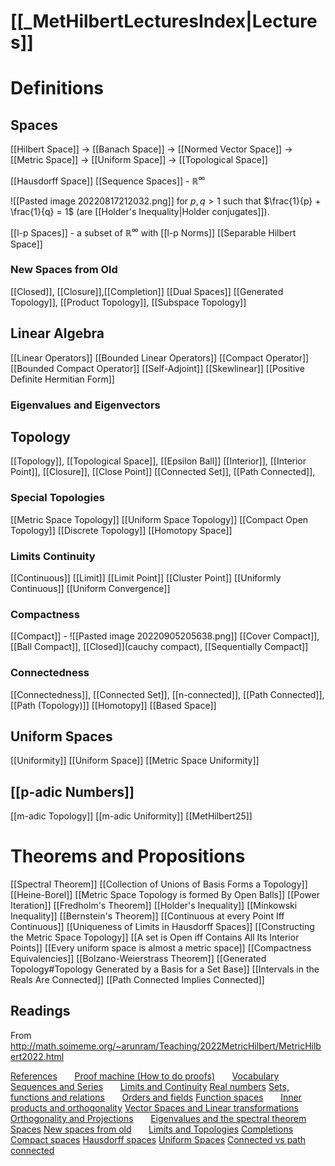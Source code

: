 # [[_MetHilbertLecturesIndex|Lectures]]

# Definitions
## Spaces

[[Hilbert Space]] -> [[Banach Space]] -> [[Normed Vector Space]] -> [[Metric Space]] -> [[Uniform Space]] -> [[Topological Space]] 

[[Hausdorff Space]]
[[Sequence Spaces]] - $\mathbb{R}^\infty$

![[Pasted image 20220817212032.png]]
for $p,q >1$ such that $\frac{1}{p} + \frac{1}{q} = 1$ (are [[Holder's Inequality|Holder conjugates]]).

[[l-p Spaces]] - a subset of $\mathbb{R}^\infty$ with [[l-p Norms]]
[[Separable Hilbert Space]]

### New Spaces from Old
[[Closed]], [[Closure]],[[Completion]]
[[Dual Spaces]]
[[Generated Topology]], [[Product Topology]], [[Subspace Topology]]

## Linear Algebra
[[Linear Operators]]
[[Bounded Linear Operators]]
[[Compact Operator]]
[[Bounded Compact Operator]]
[[Self-Adjoint]]
[[Skewlinear]]
[[Positive Definite Hermitian Form]]

### Eigenvalues and Eigenvectors

## Topology
[[Topology]], [[Topological Space]],
[[Epsilon Ball]]
[[Interior]], [[Interior Point]], [[Closure]], [[Close Point]]
[[Connected Set]], [[Path Connected]], 

### Special Topologies
[[Metric Space Topology]] [[Uniform Space Topology]] [[Compact Open Topology]] [[Discrete Topology]] [[Homotopy Space]]

### Limits Continuity
[[Continuous]] [[Limit]] [[Limit Point]] [[Cluster Point]] [[Uniformly Continuous]] [[Uniform Convergence]] 

### Compactness
[[Compact]] -
![[Pasted image 20220905205638.png]]
[[Cover Compact]], [[Ball Compact]], [[Closed]](cauchy compact), [[Sequentially Compact]]

### Connectedness
[[Connectedness]], [[Connected Set]], [[n-connected]], [[Path Connected]], [[Path (Topology)]] [[Homotopy]] [[Based Space]]

## Uniform Spaces
[[Uniformity]] [[Uniform Space]] [[Metric Space Uniformity]]

## [[p-adic Numbers]]
[[m-adic Topology]] [[m-adic Uniformity]] [[MetHilbert25]]

# Theorems and Propositions
[[Spectral Theorem]]
[[Collection of Unions of Basis Forms a Topology]]
[[Heine-Borel]]
[[Metric Space Topology is formed By Open Balls]]
[[Power Iteration]]
[[Fredholm's Theorem]]
[[Holder's Inequality]]
[[Minkowski Inequality]]
[[Bernstein's Theorem]]
[[Continuous at every Point Iff Continuous]]
[[Uniqueness of Limits in Hausdorff Spaces]]
[[Constructing the Metric Space Topology]]
[[A set is Open iff Contains All Its Interior Points]]
[[Every uniform space is almost a metric space]]
[[Compactness Equivalencies]]
[[Bolzano-Weierstrass Theorem]]
[[Generated Topology#Topology Generated by a Basis for a Set Base]]
[[Intervals in the Reals Are Connected]]
[[Path Connected Implies Connected]]

## Readings

From http://math.soimeme.org/~arunram/Teaching/2022MetricHilbert/MetricHilbert2022.html 

[References](http://math.soimeme.org/~arunram/Teaching/2022MetricHilbert/References220715.pdf)      
[Proof machine (How to do proofs)](http://math.soimeme.org/~arunram/Teaching/2022MetricHilbert/ProofMachine220630.pdf)      
[Vocabulary](http://math.soimeme.org/~arunram/Teaching/2022MetricHilbert/Vocabulary220724.pdf)
[Sequences and Series](http://math.soimeme.org/~arunram/Teaching/2022MetricHilbert/SequencesandSeries220714.pdf)      
[Limits and Continuity](http://math.soimeme.org/~arunram/Teaching/2022MetricHilbert/LimitsandContinuity220714.pdf)
[Real numbers](http://math.soimeme.org/~arunram/Teaching/2022MetricHilbert/Realnumbers220719.pdf)
[Sets, functions and relations](http://math.soimeme.org/~arunram/Teaching/2022MetricHilbert/SetsFunctionsandRelations220714.pdf)      
[Orders and fields](http://math.soimeme.org/~arunram/Teaching/2022MetricHilbert/OrdersandFields220714.pdf)
[Function spaces](http://math.soimeme.org/~arunram/Teaching/2022MetricHilbert/FunctionSpaces220714.pdf)      
[Inner products and orthogonality](http://math.soimeme.org/~arunram/Teaching/2022MetricHilbert/InnerProdsandOrthogonality220714.pdf)
[Vector Spaces and Linear transformations](http://math.soimeme.org/~arunram/Teaching/2022MetricHilbert/VectorspaceswithTopology220715.pdf)      
[Orthogonality and Projections](http://math.soimeme.org/~arunram/Teaching/2022MetricHilbert/VectorspaceswithTopology220715.pdf)      
[Eigenvalues and the spectral theorem](http://math.soimeme.org/~arunram/Teaching/2022MetricHilbert/VectorspaceswithTopology220715.pdf)
[Spaces](http://math.soimeme.org/~arunram/Teaching/2022MetricHilbert/Spaces220714.pdf)
[New spaces from old](http://math.soimeme.org/~arunram/Teaching/2022MetricHilbert/NewspacesfromOld220714.pdf)      
[Limits and Topologies](http://math.soimeme.org/~arunram/Teaching/2022MetricHilbert/LimitsandTopologies220714.pdf)
[Completions](http://math.soimeme.org/~arunram/Teaching/2022MetricHilbert/Completions220719.pdf)
[Compact spaces](http://math.soimeme.org/~arunram/Teaching/2022MetricHilbert/CompactSpaces220718.pdf)
[Hausdorff spaces](http://math.soimeme.org/~arunram/Teaching/2022MetricHilbert/HausdorffSpaces220718.pdf)
[Uniform Spaces](http://math.soimeme.org/~arunram/Teaching/2022MetricHilbert/UniformSpaces220719.pdf)
[Connected vs path connected](http://math.soimeme.org/~arunram/Teaching/2022MetricHilbert/ConnectedPathconnected220719.pdf)



